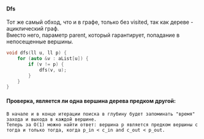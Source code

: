 #### Dfs

Тот же самый обход, что и в графе, только без visited, так как дереве - ациклический граф.  
Вместо него, параметр parent, который гарантирует, попадание в непосещенные вершины.
```c++
void dfs(ll u, ll p) {
    for (auto &v : aList[u]) {
        if (v != p) {
            dfs(v, u);
        }
    }
}
```

#### Проверка, является ли одна вершина дерева предком другой:
```
В начале и в конце итерации поиска в глубину будет запоминать "время" захода и выхода в каждой вершине.
Теперь за O(1) можно найти ответ: вершина p является предком вершины c тогда и только тогда, когда p_in < c_in and c_out < p_out.
```

